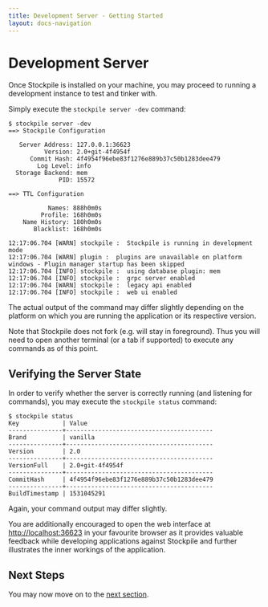 ```yaml
---
title: Development Server - Getting Started
layout: docs-navigation
---
```


# Development Server

Once Stockpile is installed on your machine, you may proceed to running a
development instance to test and tinker with.

Simply execute the `stockpile server -dev` command:

```
$ stockpile server -dev
==> Stockpile Configuration

   Server Address: 127.0.0.1:36623
          Version: 2.0+git-4f4954f
      Commit Hash: 4f4954f96ebe83f1276e889b37c50b1283dee479
        Log Level: info
  Storage Backend: mem
              PID: 15572

==> TTL Configuration

           Names: 888h0m0s
         Profile: 168h0m0s
    Name History: 180h0m0s
       Blacklist: 168h0m0s

12:17:06.704 [WARN] stockpile :  Stockpile is running in development mode
12:17:06.704 [WARN] plugin :  plugins are unavailable on platform windows - Plugin manager startup has been skipped
12:17:06.704 [INFO] stockpile :  using database plugin: mem
12:17:06.704 [INFO] stockpile :  grpc server enabled
12:17:06.704 [WARN] stockpile :  legacy api enabled
12:17:06.704 [INFO] stockpile :  web ui enabled
```

The actual output of the command may differ slightly depending on the platform
on which you are running the application or its respective version.

Note that Stockpile does not fork (e.g. will stay in foreground). Thus you will
need to open another terminal (or a tab if supported) to execute any commands as
of this point.

## Verifying the Server State

In order to verify whether the server is correctly running (and listening for
commands), you may execute the `stockpile status` command:

```
$ stockpile status
Key            | Value
---------------+-----------------------------------------
Brand          | vanilla
---------------+-----------------------------------------
Version        | 2.0
---------------+-----------------------------------------
VersionFull    | 2.0+git-4f4954f
---------------+-----------------------------------------
CommitHash     | 4f4954f96ebe83f1276e889b37c50b1283dee479
---------------+-----------------------------------------
BuildTimestamp | 1531045291
```

Again, your command output may differ slightly.

You are additionally encouraged to open the web interface at
[http://localhost:36623](http://localhost:36623) in your favourite browser as it
provides valuable feedback while developing applications against Stockpile and
further illustrates the inner workings of the application.

## Next Steps

You may now move on to the [next section](first-requests.html).

